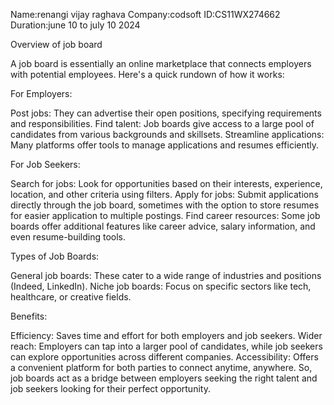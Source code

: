 Name:renangi vijay raghava
Company:codsoft
ID:CS11WX274662
Duration:june 10 to july 10 2024

Overview of job board

A job board is essentially an online marketplace that connects employers with potential employees. Here's a quick rundown of how it works:

For Employers:

Post jobs: They can advertise their open positions, specifying requirements and responsibilities.
Find talent: Job boards give access to a large pool of candidates from various backgrounds and skillsets.
Streamline applications: Many platforms offer tools to manage applications and resumes efficiently.

For Job Seekers:

Search for jobs: Look for opportunities based on their interests, experience, location, and other criteria using filters.
Apply for jobs: Submit applications directly through the job board, sometimes with the option to store resumes for easier application to multiple postings.
Find career resources: Some job boards offer additional features like career advice, salary information, and even resume-building tools.

Types of Job Boards:

General job boards: These cater to a wide range of industries and positions (Indeed, LinkedIn).
Niche job boards: Focus on specific sectors like tech, healthcare, or creative fields.

Benefits:

Efficiency: Saves time and effort for both employers and job seekers.
Wider reach: Employers can tap into a larger pool of candidates, while job seekers can explore opportunities across different companies.
Accessibility: Offers a convenient platform for both parties to connect anytime, anywhere.
So, job boards act as a bridge between employers seeking the right talent and job seekers looking for their perfect opportunity.
